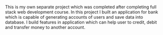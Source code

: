 This is my own separate project which was completed after completing full stack web development course. In this project I built an application for bank which is capable of generating accounts of users and save data into database. I build features in application which can help user to credit, debit and transfer money to another account.
